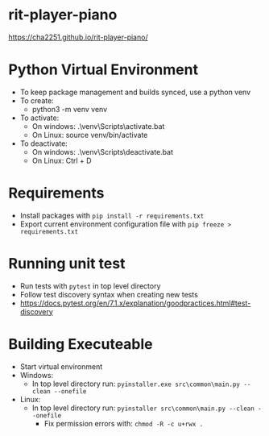 # rit-player-piano

https://cha2251.github.io/rit-player-piano/

# Python Virtual Environment
- To keep package management and builds synced, use a python venv
- To create: 
    - python3 -m venv venv
- To activate:
    - On windows: .\venv\Scripts\activate.bat
    - On Linux: source venv/bin/activate
- To deactivate:
    - On windows: .\venv\Scripts\deactivate.bat
    - On Linux: Ctrl + D

# Requirements
- Install packages with `pip install -r requirements.txt`
- Export current environment configuration file with `pip freeze > requirements.txt`

# Running unit test
- Run tests with `pytest` in top level directory
- Follow test discovery syntax when creating new tests 
 - https://docs.pytest.org/en/7.1.x/explanation/goodpractices.html#test-discovery

# Building Executeable
- Start virtual environment
- Windows:
    - In top level directory run: `pyinstaller.exe src\common\main.py --clean --onefile`
- Linux:
    - In top level directory run: `pyinstaller src\common\main.py --clean --onefile`
        - Fix permission errors with: `chmod -R -c u+rwx .`
